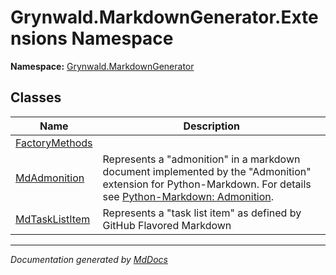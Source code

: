 ﻿<!--  
  <auto-generated>   
    The contents of this file were generated by a tool.  
    Changes to this file may be list if the file is regenerated  
  </auto-generated>   
-->

# Grynwald.MarkdownGenerator.Extensions Namespace

**Namespace:** [Grynwald.MarkdownGenerator](../index.md)  

## Classes

| Name                                      | Description                                                                                                                                                                                                                |
| ----------------------------------------- | -------------------------------------------------------------------------------------------------------------------------------------------------------------------------------------------------------------------------- |
| [FactoryMethods](FactoryMethods/index.md) |                                                                                                                                                                                                                            |
| [MdAdmonition](MdAdmonition/index.md)     | Represents a "admonition" in a markdown document implemented by the "Admonition" extension for Python\-Markdown. For details see [Python\-Markdown: Admonition](https://python-markdown.github.io/extensions/admonition/). |
| [MdTaskListItem](MdTaskListItem/index.md) | Represents a "task list item" as defined by GitHub Flavored Markdown                                                                                                                                                       |

___

*Documentation generated by [MdDocs](https://github.com/ap0llo/mddocs)*
